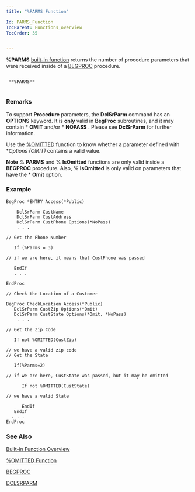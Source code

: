 ```yaml
---
title: "%PARMS Function"

Id: PARMS_Function
TocParent: Functions_overview
TocOrder: 35


---
```


**%PARMS** [built-in function](Functions_overview.html) returns the number of procedure parameters that were received inside of a [BEGPROC](BEGPROC.html) procedure. 

```

 **%PARMS** 
        
```

### Remarks
To support **Procedure** parameters, the **DclSrParm** command has an **OPTIONS** keyword. It is **only** valid in **BegProc** subroutines, and it may contain * **OMIT** and/or * **NOPASS** . Please see **DclSrParm** for further information. 

Use the [%OMITTED](OMITTED_Function.html) function to know whether a parameter defined with **Options (*OMIT)** contains a valid value. 

**Note** % **PARMS** and % **IsOmitted** functions are only valid inside a **BEGPROC** procedure. Also, % **IsOmitted** is only valid on parameters that have the * **Omit** option. 

### Example

```
BegProc *ENTRY Access(*Public)

    DclSrParm CustName 
    DclSrParm CustAddress
    DclSrParm CustPhone Options(*NoPass)
    . . .

// Get the Phone Number

   If (%Parms = 3)

// if we are here, it means that CustPhone was passed

   EndIf
   . . .

EndProc

// Check the Location of a Customer

BegProc CheckLocation Access(*Public)
   DclSrParm CustZip Options(*Omit) 
   DclSrParm CustState Options(*Omit, *NoPass)
    . . .

// Get the Zip Code

   If not %OMITTED(CustZip)

// we have a valid zip code
// Get the State

   If(%Parms=2)

// if we are here, CustState was passed, but it may be omitted

      If not %OMITTED(CustState)

// we have a valid State

      EndIf  
   EndIf
  . . .      
EndProc  			
```

### See Also


[Built-in Function Overview](Functions_overview.html)

[%OMITTED Function](OMITTED_Function.html)

[BEGPROC](BEGPROC.html)

[DCLSRPARM](DCLSRPARM.html) 
